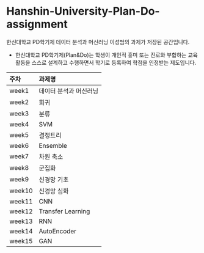 # Hanshin-University-Plan-Do-assignment

한신대학교 PD학기제 데이터 분석과 머신러닝 이성범의 과제가 저장된 공간입니다.

- 한신대학교 PD학기제(Plan&Do)는 학생이 개인적 흥미 또는 진로와 부합하는 교육 활동을 스스로 설계하고 수행하면서 학기로 등록하여 학점을 인정받는 제도입니다.

| 주차 | 과제명 |
| :--- | :--- |
| week1 | 데이터 분석과 머신러닝 |
| week2 | 회귀 |
| week3 | 분류 |
| week4 | SVM |
| week5 | 결정트리 |
| week6 | Ensemble |
| week7 | 차원 축소 |
| week8 | 군집화 |
| week9 | 신경망 기초 |
| week10 | 신경망 심화 |
| week11 | CNN |
| week12 | Transfer Learning |
| week13 | RNN |
| week14 | AutoEncoder |
| week15 | GAN |
